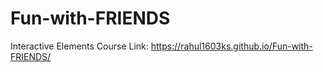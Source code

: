 # Fun-with-FRIENDS
Interactive Elements
Course Link: https://rahul1603ks.github.io/Fun-with-FRIENDS/
